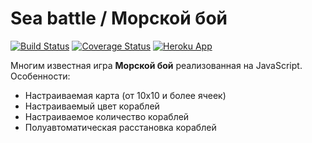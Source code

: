# Sea battle / Морской бой
[![Build Status](https://travis-ci.org/cat-holding/fe-sea-battle.svg?branch=master)](https://travis-ci.org/cat-holding/fe-sea-battle) 
[![Coverage Status](https://coveralls.io/repos/github/cat-holding/fe-sea-battle/badge.svg)](https://coveralls.io/github/cat-holding/fe-sea-battle)
[![Heroku App](https://img.shields.io/badge/heroku-sea--battle2017-9777ba.svg)](https://sea-battle2017.herokuapp.com/)    

Многим известная игра **Морской бой** реализованная на JavaScript.
Особенности:
+ Настраиваемая карта (от 10х10 и более ячеек)
+ Настраиваемый цвет кораблей
+ Настраиваемое количество кораблей
+ Полуавтоматическая расстановка кораблей

